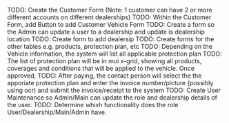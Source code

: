 TODO: Create the Customer Form (Note: 1 customer can have 2 or more different accounts on different dealerships)
TODO: Within the Customer Form, add Button to add Customer Vehicle Form
TODO: Create a form so the Admin can update a user to a dealership and update is dealership location
TODO: Create form to add dealersip
TODO: Create forms for the other tables e.g. products, protection plan, etc
TODO: Depending on the Vehicle information, the system will list all applicable protection plan
TODO: The list of protection plan will be in mui x-grid, showing all products, coverages and conditions that will be applied to the vehicle. Once approved,
TODO: After paying, the contact person will select the the apporiate protection plan and enter the invoice number/picture (possibly using ocr) and submit the invoice/receipt to the system
TODO: Create User Maintenance so Admin/Main can update the role and dealership details of the user.
TODO: Determine whixh functionality does the role User/Dealership/Main/Admin have.
 